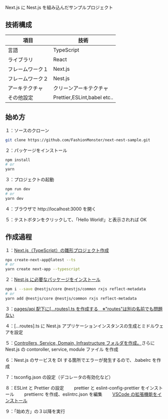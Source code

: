 Next.js に Nest.js を組み込んだサンプルプロジェクト

## 技術構成

| 項目              | 技術                              |
| ----------------- | --------------------------------- |
| 言語              | TypeScript                        |
| ライブラリ        | React                             |
| フレームワーク１  | Next.js                           |
| フレームワーク２  | Nest.js                           |
| アーキテクチャ    | クリーンアーキテクチャ            |
| その他設定        | Prettier,ESLint,babel etc..       |


## 始め方

１：ソースのクローン

```bash
git clone https://github.com/FashionMonster/next-nest-sample.git
```

２：パッケージをインストール

```bash
npm install
# or
yarn
```

３：プロジェクトの起動

```bash
npm run dev
# or
yarn dev
```

４：ブラウザで http://localhost:3000 を開く

５：テストボタンをクリックして、「Hello World!」と表示されれば OK

## 作成過程

１：[Next.js（TypeScript）の雛形プロジェクト作成](https://nextjs.org/docs/basic-features/typescript)

```bash
npx create-next-app@latest --ts
# or
yarn create next-app --typescript
```

２：[Nest.js に必要なパッケージをインストール](https://docs.nestjs.com/)

```bash
npm i --save @nestjs/core @nestjs/common rxjs reflect-metadata
# or
yarn add @nestjs/core @nestjs/common rxjs reflect-metadata
```

３：[pages/api 配下に\[...routes\].ts を作成する　※"routes"は別の名前でも問題ない](https://nextjs.org/docs/api-routes/dynamic-api-routes#catch-all-api-routes)

４：\[...routes\].ts に Nest.js アプリケーションインスタンスの生成とミドルウェアを設定

５：[Controllers, Service, Domain, Infrastructure フォルダを作成。](https://kkoudev.netlify.app/2020/05/nextjs-architecture-design/)さらに Nest.js の contoroller, service, module ファイル を作成

６：Nest.js のサービスを DI する箇所でエラーが発生するので、.babelrc を作成

７：tsconfig.json の設定（デコレータの有効化など）

８：ESLint と Prettier の設定　　
prettier と eslint-config-prettier をインストール　　
prettierrc を作成、eslintrc.json を編集　　
[VSCode の拡張機能をインストール](https://qiita.com/genbu-jp/items/a48bcb9df209b71c2de3)

９：「始め方」の３以降を実行
